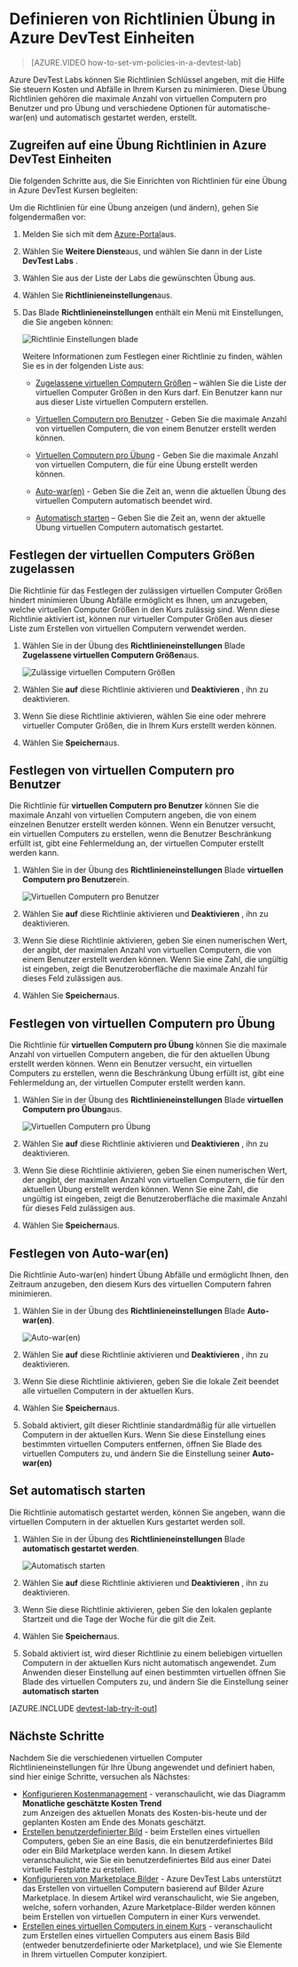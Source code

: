 <properties
    pageTitle="Definieren von Richtlinien Übung in Azure DevTest Kursen | Microsoft Azure"
    description="Informationen Sie zum Definieren von Übung Richtlinien wie virtueller Computer an Papiergrößen, maximale virtuellen Computern pro Benutzer und Automatisierung war(en)."
    services="devtest-lab,virtual-machines"
    documentationCenter="na"
    authors="tomarcher"
    manager="douge"
    editor=""/>

<tags
    ms.service="devtest-lab"
    ms.workload="na"
    ms.tgt_pltfrm="na"
    ms.devlang="na"
    ms.topic="article"
    ms.date="09/12/2016"
    ms.author="tarcher"/>

# <a name="define-lab-policies-in-azure-devtest-labs"></a>Definieren von Richtlinien Übung in Azure DevTest Einheiten

> [AZURE.VIDEO how-to-set-vm-policies-in-a-devtest-lab]

Azure DevTest Labs können Sie Richtlinien Schlüssel angeben, mit die Hilfe Sie steuern Kosten und Abfälle in Ihrem Kursen zu minimieren. Diese Übung Richtlinien gehören die maximale Anzahl von virtuellen Computern pro Benutzer und pro Übung und verschiedene Optionen für automatische-war(en) und automatisch gestartet werden, erstellt. 

## <a name="accessing-a-labs-policies-in-azure-devtest-labs"></a>Zugreifen auf eine Übung Richtlinien in Azure DevTest Einheiten

Die folgenden Schritte aus, die Sie Einrichten von Richtlinien für eine Übung in Azure DevTest Kursen begleiten:

Um die Richtlinien für eine Übung anzeigen (und ändern), gehen Sie folgendermaßen vor:

1. Melden Sie sich mit dem [Azure-Portal](http://go.microsoft.com/fwlink/p/?LinkID=525040)aus.

1. Wählen Sie **Weitere Dienste**aus, und wählen Sie dann in der Liste **DevTest Labs** .

1. Wählen Sie aus der Liste der Labs die gewünschten Übung aus.   

1. Wählen Sie **Richtlinieneinstellungen**aus.

1. Das Blade **Richtlinieneinstellungen** enthält ein Menü mit Einstellungen, die Sie angeben können: 

    ![Richtlinie Einstellungen blade](./media/devtest-lab-set-lab-policy/policies.png)

    Weitere Informationen zum Festlegen einer Richtlinie zu finden, wählen Sie es in der folgenden Liste aus:

    - [Zugelassene virtuellen Computern Größen](#set-allowed-virtual-machine-sizes) – wählen Sie die Liste der virtuellen Computer Größen in den Kurs darf. Ein Benutzer kann nur aus dieser Liste virtuellen Computern erstellen.

    - [Virtuellen Computern pro Benutzer](#set-virtual-machines-per-user) - Geben Sie die maximale Anzahl von virtuellen Computern, die von einem Benutzer erstellt werden können. 

    - [Virtuellen Computern pro Übung](#set-virtual-machines-per-lab) - Geben Sie die maximale Anzahl von virtuellen Computern, die für eine Übung erstellt werden können. 

    - [Auto-war(en)](#set-auto-shutdown) - Geben Sie die Zeit an, wenn die aktuellen Übung des virtuellen Computern automatisch beendet wird.

    - [Automatisch starten](#set-auto-start) – Geben Sie die Zeit an, wenn der aktuelle Übung virtuellen Computern automatisch gestartet.

## <a name="set-allowed-virtual-machine-sizes"></a>Festlegen der virtuellen Computers Größen zugelassen

Die Richtlinie für das Festlegen der zulässigen virtuellen Computer Größen hindert minimieren Übung Abfälle ermöglicht es Ihnen, um anzugeben, welche virtuellen Computer Größen in den Kurs zulässig sind. Wenn diese Richtlinie aktiviert ist, können nur virtueller Computer Größen aus dieser Liste zum Erstellen von virtuellen Computern verwendet werden.

1. Wählen Sie in der Übung des **Richtlinieneinstellungen** Blade **Zugelassene virtuellen Computern Größen**aus.

    ![Zulässige virtuellen Computern Größen](./media/devtest-lab-set-lab-policy/allowed-vm-sizes.png)
 
1. Wählen Sie **auf** diese Richtlinie aktivieren und **Deaktivieren** , ihn zu deaktivieren.

1. Wenn Sie diese Richtlinie aktivieren, wählen Sie eine oder mehrere virtueller Computer Größen, die in Ihrem Kurs erstellt werden können.

1. Wählen Sie **Speichern**aus.

## <a name="set-virtual-machines-per-user"></a>Festlegen von virtuellen Computern pro Benutzer

Die Richtlinie für **virtuellen Computern pro Benutzer** können Sie die maximale Anzahl von virtuellen Computern angeben, die von einem einzelnen Benutzer erstellt werden können. Wenn ein Benutzer versucht, ein virtuellen Computers zu erstellen, wenn die Benutzer Beschränkung erfüllt ist, gibt eine Fehlermeldung an, der virtuellen Computer erstellt werden kann. 

1. Wählen Sie in der Übung des **Richtlinieneinstellungen** Blade **virtuellen Computern pro Benutzer**ein.

    ![Virtuellen Computern pro Benutzer](./media/devtest-lab-set-lab-policy/max-vms-per-user.png)

1. Wählen Sie **auf** diese Richtlinie aktivieren und **Deaktivieren** , ihn zu deaktivieren.

1. Wenn Sie diese Richtlinie aktivieren, geben Sie einen numerischen Wert, der angibt, der maximalen Anzahl von virtuellen Computern, die von einem Benutzer erstellt werden können. Wenn Sie eine Zahl, die ungültig ist eingeben, zeigt die Benutzeroberfläche die maximale Anzahl für dieses Feld zulässigen aus.

1. Wählen Sie **Speichern**aus.

## <a name="set-virtual-machines-per-lab"></a>Festlegen von virtuellen Computern pro Übung

Die Richtlinie für **virtuellen Computern pro Übung** können Sie die maximale Anzahl von virtuellen Computern angeben, die für den aktuellen Übung erstellt werden können. Wenn ein Benutzer versucht, ein virtuellen Computers zu erstellen, wenn die Beschränkung Übung erfüllt ist, gibt eine Fehlermeldung an, der virtuellen Computer erstellt werden kann. 

1. Wählen Sie in der Übung des **Richtlinieneinstellungen** Blade **virtuellen Computern pro Übung**aus.

    ![Virtuellen Computern pro Übung](./media/devtest-lab-set-lab-policy/total-vms-allowed.png)

1. Wählen Sie **auf** diese Richtlinie aktivieren und **Deaktivieren** , ihn zu deaktivieren.

1. Wenn Sie diese Richtlinie aktivieren, geben Sie einen numerischen Wert, der angibt, der maximalen Anzahl von virtuellen Computern, die für den aktuellen Übung erstellt werden können. Wenn Sie eine Zahl, die ungültig ist eingeben, zeigt die Benutzeroberfläche die maximale Anzahl für dieses Feld zulässigen aus.

1. Wählen Sie **Speichern**aus.

## <a name="set-auto-shutdown"></a>Festlegen von Auto-war(en)

Die Richtlinie Auto-war(en) hindert Übung Abfälle und ermöglicht Ihnen, den Zeitraum anzugeben, den diesem Kurs des virtuellen Computern fahren minimieren.

1. Wählen Sie in der Übung des **Richtlinieneinstellungen** Blade **Auto-war(en)**.

    ![Auto-war(en)](./media/devtest-lab-set-lab-policy/auto-shutdown.png)

1. Wählen Sie **auf** diese Richtlinie aktivieren und **Deaktivieren** , ihn zu deaktivieren.

1. Wenn Sie diese Richtlinie aktivieren, geben Sie die lokale Zeit beendet alle virtuellen Computern in der aktuellen Kurs.

1. Wählen Sie **Speichern**aus.

1. Sobald aktiviert, gilt dieser Richtlinie standardmäßig für alle virtuellen Computern in der aktuellen Kurs. Wenn Sie diese Einstellung eines bestimmten virtuellen Computers entfernen, öffnen Sie Blade des virtuellen Computers zu, und ändern Sie die Einstellung seiner **Auto-war(en)** 

## <a name="set-auto-start"></a>Set automatisch starten

Die Richtlinie automatisch gestartet werden, können Sie angeben, wann die virtuellen Computern in der aktuellen Kurs gestartet werden soll.  

1. Wählen Sie in der Übung des **Richtlinieneinstellungen** Blade **automatisch gestartet werden**.

    ![Automatisch starten](./media/devtest-lab-set-lab-policy/auto-start.png)

1. Wählen Sie **auf** diese Richtlinie aktivieren und **Deaktivieren** , ihn zu deaktivieren.

1. Wenn Sie diese Richtlinie aktivieren, geben Sie den lokalen geplante Startzeit und die Tage der Woche für die gilt die Zeit. 

1. Wählen Sie **Speichern**aus.

1. Sobald aktiviert ist, wird dieser Richtlinie zu einem beliebigen virtuellen Computern in der aktuellen Kurs nicht automatisch angewendet. Zum Anwenden dieser Einstellung auf einen bestimmten virtuellen öffnen Sie Blade des virtuellen Computers zu, und ändern Sie die Einstellung seiner **automatisch starten** 

[AZURE.INCLUDE [devtest-lab-try-it-out](../../includes/devtest-lab-try-it-out.md)]

## <a name="next-steps"></a>Nächste Schritte

Nachdem Sie die verschiedenen virtuellen Computer Richtlinieneinstellungen für Ihre Übung angewendet und definiert haben, sind hier einige Schritte, versuchen als Nächstes:

- [Konfigurieren Kostenmanagement](./devtest-lab-configure-cost-management.md) - veranschaulicht, wie das Diagramm **Monatliche geschätzte Kosten Trend**  
zum Anzeigen des aktuellen Monats des Kosten-bis-heute und der geplanten Kosten am Ende des Monats geschätzt.
- [Erstellen benutzerdefinierter Bild](./devtest-lab-create-template.md) - beim Erstellen eines virtuellen Computers, geben Sie an eine Basis, die ein benutzerdefiniertes Bild oder ein Bild Marketplace werden kann. In diesem Artikel veranschaulicht, wie Sie ein benutzerdefiniertes Bild aus einer Datei virtuelle Festplatte zu erstellen.
- [Konfigurieren von Marketplace Bilder](./devtest-lab-configure-marketplace-images.md) - Azure DevTest Labs unterstützt das Erstellen von virtuellen Computern basierend auf Bilder Azure Marketplace. In diesem Artikel wird veranschaulicht, wie Sie angeben, welche, sofern vorhanden, Azure Marketplace-Bilder werden können beim Erstellen von virtuellen Computern in einer Kurs verwendet.
- [Erstellen eines virtuellen Computers in einem Kurs](./devtest-lab-add-vm-with-artifacts.md) - veranschaulicht zum Erstellen eines virtuellen Computers aus einem Basis Bild (entweder benutzerdefinierte oder Marketplace), und wie Sie Elemente in Ihrem virtuellen Computer konzipiert.
